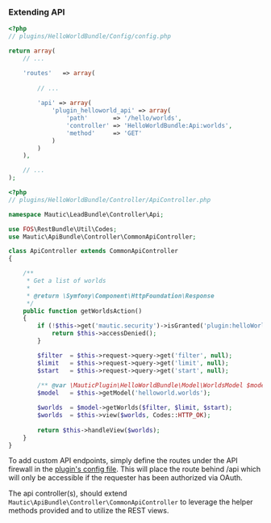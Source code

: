 ### Extending API
```php
<?php
// plugins/HelloWorldBundle/Config/config.php

return array(
    // ...

    'routes'   => array(
        
        // ...
        
        'api' => array(
            'plugin_helloworld_api' => array(
                'path'       => '/hello/worlds',
                'controller' => 'HelloWorldBundle:Api:worlds',
                'method'     => 'GET'
            )
        )
    ),

    // ...
);
```

```php
<?php
// plugins/HelloWorldBundle/Controller/ApiController.php

namespace Mautic\LeadBundle\Controller\Api;

use FOS\RestBundle\Util\Codes;
use Mautic\ApiBundle\Controller\CommonApiController;

class ApiController extends CommonApiController
{

    /**
     * Get a list of worlds
     * 
     * @return \Symfony\Component\HttpFoundation\Response
     */
    public function getWorldsAction()
    {
        if (!$this->get('mautic.security')->isGranted('plugin:helloWorld:worlds:view')) {
            return $this->accessDenied();
        }

        $filter  = $this->request->query->get('filter', null);
        $limit   = $this->request->query->get('limit', null);
        $start   = $this->request->query->get('start', null);
        
        /** @var \MauticPlugin\HelloWorldBundle\Model\WorldsModel $model */
        $model   = $this->getModel('helloworld.worlds');

        $worlds  = $model->getWorlds($filter, $limit, $start);
        $worlds  = $this->view($worlds, Codes::HTTP_OK);
        
        return $this->handleView($worlds);
    }
}
```

To add custom API endpoints, simply define the routes under the API firewall in the [plugin's config file](#routes). This will place the route behind /api which will only be accessible if the requester has been authorized via OAuth.
 
The api controller(s), should extend `Mautic\ApiBundle\Controller\CommonApiController` to leverage the helper methods provided and to utilize the REST views.
